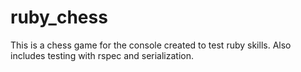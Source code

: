 # ruby_chess
This is a chess game for the console created to test ruby skills. Also includes testing with rspec and serialization.